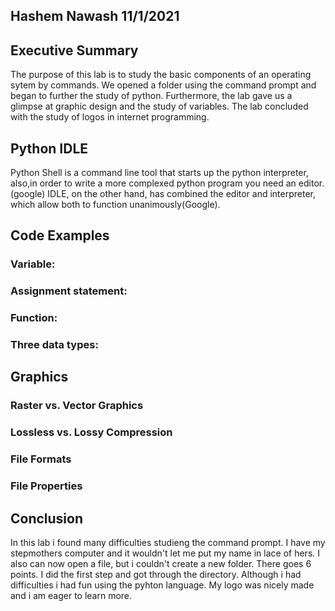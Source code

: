 ## Hashem Nawash 11/1/2021

## Executive Summary 
The purpose of this lab is to study the basic components of an operating sytem by commands. We opened a folder using the command prompt and began to further the study of python.
Furthermore, the lab gave us a glimpse at graphic design and the study of variables. The lab concluded with the study of logos in internet programming.
## Python IDLE
Python Shell is a command line tool that starts up the python interpreter, also,in order to write a more complexed python program you need an editor.(google) IDLE, on the other hand, has combined the editor and interpreter, which allow both  to  function unanimously(Google).

## Code Examples
### Variable:
### Assignment statement:
### Function:
### Three data types:

## Graphics

### Raster vs. Vector Graphics
### Lossless vs. Lossy Compression
### File Formats
### File Properties

## Conclusion
In this lab i found many difficulties studieng the command prompt. I have my stepmothers computer and it wouldn't let me put my name in lace of hers. I also can now open a file, but i couldn't create a new folder. There goes 6 points. I did the first step and got through the directory. Although i had difficulties i had fun using the pyhton language. My logo was nicely made and i am eager to learn more.
